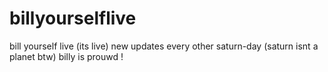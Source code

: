 # billyourselflive
bill yourself live (its live) new updates every other saturn-day (saturn isnt a planet btw) billy is prouwd !
